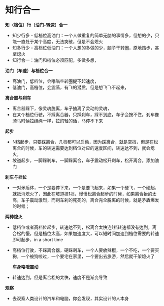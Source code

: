 # 知行合一



**知（档位）行（油门-转速）合一**

* 知少行多 - 低档位高油门：一个人做重复的简单无脑的事情多，但想的少，只能一直处于某个高度，无法突破，但是不会熄火
* 知多行少 - 高档位低油门：一个人想的多做的少，脑子干转圈，原地踏步，甚至熄火
* 知行合一：油门和档位必须匹配，多做多想，

**油门（车速）与档位合一**

* 高油门，低档位，会嗡嗡空转圈提不起速度，
* 低油门，高档位，会震荡，有飞的潜质，但是想飞飞不起来，

**离合器与刹车**

* 离合器踩下，像灵魂脱离，车子抽离了灵动的灵魂，
* 在某个档位行驶，不踩离合器，只踩刹车，踩不到底，车子会按不住，刹车像骑马时候拉缰绳一样，拉的轻的话，马停不下来

**起步**

* N档起步，只要踩离合，几档都可以启动，因为踩离合，就是空挡，但是在松离合的时候，车的转速需要达到档位对应的速度区间，转速达不到，就会熄火，
* 坡道起步，一脚踩刹车，一脚踩离合，车子震动松开刹车，松开离合，添加油门

**刹车与档位**

* 一对矛盾体，一个是要停下来，一个是要飞起来，如果一个硬飞，一个硬起，就抵消熄火了，因此在坡道挂1挡，慢慢松离合起步的时候，如果离合抬的太高，车子震动激烈，而刹车刹的死死的，离合完全脱离的时候，就是矛盾爆发的时候；

**两种熄火**

* 低档位或者高档位起步，转速达不到，松离合太快连1挡转速都没有达到，离合松的慢，但是档位太高，如果加速度大，可以短时间加速到档位需要的转速即可起步，in a short time
* 高档位行驶，不踩离合器，硬踩刹车，一个人要放辣椒，一个不吃，一个要买狗，一个被狗咬过，一个要宅在家里，一个要出去旅游，然后就干架熄火了

  **车身咯噔震动**

* 转速达到，但是离合松的太快，速度不是渐变导致

**观察**

* 去观察人类设计的汽车和电脑，你会发现，其实设计的人本身

